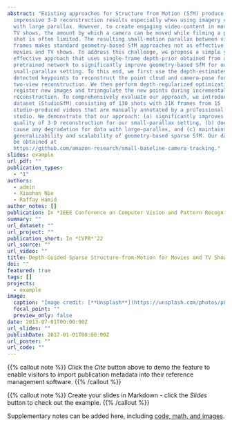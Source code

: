 ```yaml
---
abstract: "Existing approaches for Structure from Motion (SfM) produce
  impressive 3-D reconstruction results especially when using imagery captured
  with large parallax. However, to create engaging video-content in movies and
  TV shows, the amount by which a camera can be moved while filming a particular
  shot is often limited. The resulting small-motion parallax between video
  frames makes standard geometry-based SfM approaches not as effective for
  movies and TV shows. To address this challenge, we propose a simple yet
  effective approach that uses single-frame depth-prior obtained from a
  pretrained network to significantly improve geometry-based SfM for our
  small-parallax setting. To this end, we first use the depth-estimates of the
  detected keypoints to reconstruct the point cloud and camera-pose for initial
  two-view reconstruction. We then perform depth-regularized optimization to
  register new images and triangulate the new points during incremental
  reconstruction. To comprehensively evaluate our approach, we introduce a new
  dataset (StudioSfM) consisting of 130 shots with 21K frames from 15
  studio-produced videos that are manually annotated by a professional CG
  studio. We demonstrate that our approach: (a) significantly improves the
  quality of 3-D reconstruction for our small-parallax setting, (b) does not
  cause any degradation for data with large-parallax, and (c) maintains the
  generalizability and scalability of geometry-based sparse SfM. Our dataset can
  be obtained at
  https://github.com/amazon-research/small-baseline-camera-tracking."
slides: example
url_pdf: ""
publication_types:
  - "1"
authors:
  - admin
  - Xiaohan Nie
  - Raffay Hamid
author_notes: []
publication: In *IEEE Conference on Computer Vision and Pattern Recognition*
summary: ""
url_dataset: ""
url_project: ""
publication_short: In *CVPR*'22
url_source: ""
url_video: ""
title: Depth-Guided Sparse Structure-from-Motion for Movies and TV Shows
doi: ""
featured: true
tags: []
projects:
  - example
image:
  caption: "Image credit: [**Unsplash**](https://unsplash.com/photos/pLCdAaMFLTE)"
  focal_point: ""
  preview_only: false
date: 2013-07-01T00:00:00Z
url_slides: ""
publishDate: 2017-01-01T00:00:00Z
url_poster: ""
url_code: ""
---
```


{{% callout note %}}
Click the _Cite_ button above to demo the feature to enable visitors to import publication metadata into their reference management software.
{{% /callout %}}

{{% callout note %}}
Create your slides in Markdown - click the _Slides_ button to check out the example.
{{% /callout %}}

Supplementary notes can be added here, including [code, math, and images](https://wowchemy.com/docs/writing-markdown-latex/).
